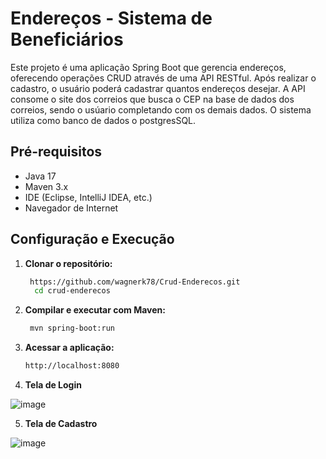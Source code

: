 # Endereços - Sistema de Beneficiários

Este projeto é uma aplicação Spring Boot que gerencia endereços, oferecendo operações CRUD através de uma API RESTful. Após realizar o cadastro, o usuário poderá cadastrar quantos endereços desejar.
A API consome o site dos correios que busca o CEP na base de dados dos correios, sendo o usúario completando com os demais dados. O sistema utiliza como banco de dados o postgresSQL.

## Pré-requisitos

- Java 17
- Maven 3.x
- IDE (Eclipse, IntelliJ IDEA, etc.)
- Navegador de Internet

## Configuração e Execução

1. **Clonar o repositório:**

   ```bash
    https://github.com/wagnerk78/Crud-Enderecos.git
     cd crud-enderecos

2. **Compilar e executar com Maven:**

   ```bash
    mvn spring-boot:run


3. **Acessar a aplicação:**
   
      ```bash
      http://localhost:8080

4. **Tela de Login**

![image](https://github.com/user-attachments/assets/47436373-6b87-4bc4-b7dd-b6d75ad4337a)

5. **Tela de Cadastro**
   
![image](https://github.com/user-attachments/assets/a6f850f9-be47-4fe0-b1b1-f7868e51ed06)



  
